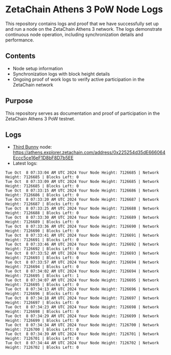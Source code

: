 # ZetaChain Athens 3 PoW Node Logs
This repository contains logs and proof that we have successfully set up and run a node on the ZetaChain Athens 3 network. The logs demonstrate continuous node operation, including synchronization details and performance.

## Contents
- Node setup information
- Synchronization logs with block height details
- Ongoing proof of work logs to verify active participation in the ZetaChain network

## Purpose
This repository serves as documentation and proof of participation in the ZetaChain Athens 3 PoW testnet.

## Logs

- [Third Bunny](https://thirdbunny.xyz/) node: https://athens.explorer.zetachain.com/address/0x225254d35dE666064Eccc5ce16eF1D8bF8D7b5EE
- Latest logs:
```
Tue Oct  8 07:33:04 AM UTC 2024 Your Node Height: 7126685 | Network Height: 7126685 | Blocks Left: 0
Tue Oct  8 07:33:09 AM UTC 2024 Your Node Height: 7126685 | Network Height: 7126685 | Blocks Left: 0
Tue Oct  8 07:33:15 AM UTC 2024 Your Node Height: 7126686 | Network Height: 7126686 | Blocks Left: 0
Tue Oct  8 07:33:20 AM UTC 2024 Your Node Height: 7126687 | Network Height: 7126687 | Blocks Left: 0
Tue Oct  8 07:33:25 AM UTC 2024 Your Node Height: 7126688 | Network Height: 7126688 | Blocks Left: 0
Tue Oct  8 07:33:30 AM UTC 2024 Your Node Height: 7126689 | Network Height: 7126689 | Blocks Left: 0
Tue Oct  8 07:33:36 AM UTC 2024 Your Node Height: 7126690 | Network Height: 7126690 | Blocks Left: 0
Tue Oct  8 07:33:41 AM UTC 2024 Your Node Height: 7126691 | Network Height: 7126691 | Blocks Left: 0
Tue Oct  8 07:33:46 AM UTC 2024 Your Node Height: 7126692 | Network Height: 7126692 | Blocks Left: 0
Tue Oct  8 07:33:52 AM UTC 2024 Your Node Height: 7126693 | Network Height: 7126693 | Blocks Left: 0
Tue Oct  8 07:33:57 AM UTC 2024 Your Node Height: 7126694 | Network Height: 7126694 | Blocks Left: 0
Tue Oct  8 07:34:02 AM UTC 2024 Your Node Height: 7126694 | Network Height: 7126695 | Blocks Left: 1
Tue Oct  8 07:34:07 AM UTC 2024 Your Node Height: 7126695 | Network Height: 7126695 | Blocks Left: 0
Tue Oct  8 07:34:13 AM UTC 2024 Your Node Height: 7126696 | Network Height: 7126696 | Blocks Left: 0
Tue Oct  8 07:34:18 AM UTC 2024 Your Node Height: 7126697 | Network Height: 7126697 | Blocks Left: 0
Tue Oct  8 07:34:23 AM UTC 2024 Your Node Height: 7126698 | Network Height: 7126698 | Blocks Left: 0
Tue Oct  8 07:34:29 AM UTC 2024 Your Node Height: 7126699 | Network Height: 7126699 | Blocks Left: 0
Tue Oct  8 07:34:34 AM UTC 2024 Your Node Height: 7126700 | Network Height: 7126700 | Blocks Left: 0
Tue Oct  8 07:34:39 AM UTC 2024 Your Node Height: 7126701 | Network Height: 7126701 | Blocks Left: 0
Tue Oct  8 07:34:44 AM UTC 2024 Your Node Height: 7126702 | Network Height: 7126702 | Blocks Left: 0
```
